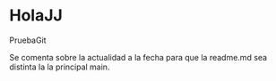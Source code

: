 # HolaJJ
PruebaGit

Se comenta sobre la actualidad a la fecha para que la readme.md sea distinta la la principal main.
